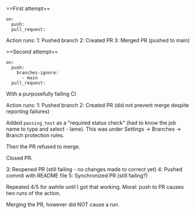 ==First attempt==

```
on:
  push:
  pull_request:
```

Action runs:
1: Pushed branch
2: Created PR
3: Merged PR (pushed to main)

==Second attempt==

```
on:
  push:
    branches-ignore:
      - main
  pull_request:
```

With a purposefully failing CI

Action runs:
1: Pushed branch
2: Created PR (did not prevent merge despite reporting failures)


Added `passing_test` as a "required status check" (had to know the job name to type and select - lame).  This was under Settings -> Branches -> Branch protection rules.

Then the PR refused to merge.

Closed PR.

3: Reopened PR (still failing - no changes made to correct yet)
4: Pushed commit with README file
5: Synchronized PR (still failing?)

Repeated 4/5 for awhile until I got that working.  Moral: push to PR causes two runs of the action.

Merging the PR, however did NOT cause a run.
